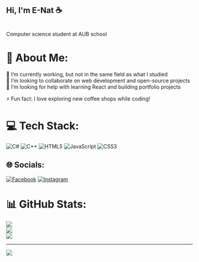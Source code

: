 ## Hi, I'm E-Nat ☕️
<br>Computer science student at AUB school <br/>
# 💫 About Me:
🔭 I’m currently working, but not in the same field as what I studied  
👯 I’m looking to collaborate on web development and open-source projects  
🤝 I’m looking for help with learning React and building portfolio projects 

⚡ Fun fact: I love exploring new coffee shops while coding!


# 💻 Tech Stack:
![C#](https://img.shields.io/badge/c%23-%23239120.svg?style=for-the-badge&logo=csharp&logoColor=white) ![C++](https://img.shields.io/badge/c++-%2300599C.svg?style=for-the-badge&logo=c%2B%2B&logoColor=white) ![HTML5](https://img.shields.io/badge/html5-%23E34F26.svg?style=for-the-badge&logo=html5&logoColor=white) ![JavaScript](https://img.shields.io/badge/javascript-%23323330.svg?style=for-the-badge&logo=javascript&logoColor=%23F7DF1E)
![CSS3](https://img.shields.io/badge/css3-%231572B6.svg?style=for-the-badge&logo=css3&logoColor=white)

## 🌐 Socials:
[![Facebook](https://img.shields.io/badge/Facebook-%231877F2.svg?logo=Facebook&logoColor=white)](https://facebook.com/https://www.facebook.com/share/16GcrsFhxr/?mibextid=LQQJ4d) [![Instagram](https://img.shields.io/badge/Instagram-%23E4405F.svg?logo=Instagram&logoColor=white)](https://instagram.com/@eiinat168) 

# 📊 GitHub Stats:
![](https://github-readme-stats.vercel.app/api?username=E-NAT&theme=merko&hide_border=false&include_all_commits=false&count_private=false)<br/>
![](https://nirzak-streak-stats.vercel.app/?user=E-NAT&theme=merko&hide_border=false)<br/>
![](https://github-readme-stats.vercel.app/api/top-langs/?username=E-NAT&theme=merko&hide_border=false&include_all_commits=false&count_private=false&layout=compact)

---
[![](https://visitcount.itsvg.in/api?id=E-NAT&icon=0&color=0)](https://visitcount.itsvg.in)

<!-- Proudly created with GPRM ( https://gprm.itsvg.in ) -->
